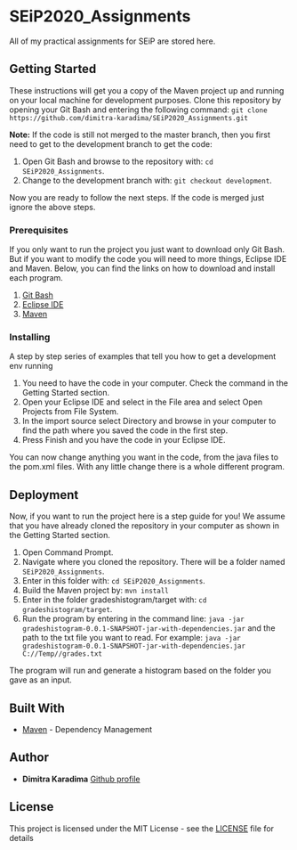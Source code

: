 # SEiP2020_Assignments

All of my practical assignments for SEiP are stored here.

## Getting Started

These instructions will get you a copy of the Maven project up and running on your local machine for development purposes.
Clone this repository by opening your Git Bash and entering the following command: ```git clone https://github.com/dimitra-karadima/SEiP2020_Assignments.git```

**Note:** If the code is still not merged to the master branch, then you first need to get to the development branch to get the code:
1. Open Git Bash and browse to the repository with: ```cd SEiP2020_Assignments```.
2. Change to the development branch with: ```git checkout development```.

Now you are ready to follow the next steps. If the code is merged just ignore the above steps.

### Prerequisites

If you only want to run the project you just want to download only Git Bash.
But if you want to modify the code you will need to more things, Eclipse IDE and Maven.
Below, you can find the links on how to download and install each program.
1. [Git Bash](https://www.stanleyulili.com/git/how-to-install-git-bash-on-windows/)
2. [Eclipse IDE](https://www.ntu.edu.sg/home/ehchua/programming/howto/EclipseJava_HowTo.html)
3. [Maven](https://mkyong.com/maven/how-to-install-maven-in-windows/)

### Installing

A step by step series of examples that tell you how to get a development env running

1. You need to have the code in your computer. Check the command in the Getting Started section.
2. Open your Eclipse IDE and select in the File area and select Open Projects from File System.
3. In the import source select Directory and browse in your computer to find the path where you saved the code in the first step.
4. Press Finish and you have the code in your Eclipse IDE.

You can now change anything you want in the code, from the java files to the pom.xml files.
With any little change there is a whole different program.


## Deployment

Now, if you want to run the project here is a step guide for you! We assume that you have already cloned the repository in your computer as shown in the Getting Started section.
1. Open Command Prompt.
2. Navigate where you cloned the repository. There will be a folder named ```SEiP2020_Assignments```.
3. Enter in this folder with: ```cd SEiP2020_Assignments```.
3. Build the Maven project by: ```mvn install```
4. Enter in the folder gradeshistogram/target with: ```cd gradeshistogram/target```.
5. Run the program by entering in the command line: ```java -jar gradeshistogram-0.0.1-SNAPSHOT-jar-with-dependencies.jar``` and the path to the txt file you want to read. For example: ```java -jar gradeshistogram-0.0.1-SNAPSHOT-jar-with-dependencies.jar C://Temp//grades.txt```

The program will run and generate a histogram based on the folder you gave as an input.

## Built With

* [Maven](https://maven.apache.org/) - Dependency Management

## Author

* **Dimitra Karadima** [Github profile](https://github.com/dimitra-karadima)

## License

This project is licensed under the MIT License - see the [LICENSE](LICENSE) file for details
